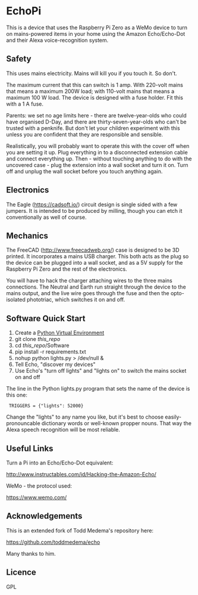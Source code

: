 # EchoPi

This is a device that uses the Raspberry Pi Zero as a WeMo device to turn on mains-powered items in your home using the Amazon Echo/Echo-Dot and their Alexa voice-recognition system.

## Safety

This uses mains electricity.  Mains will kill you if you touch it.  So don't.

The maximum current that this can switch is 1 amp.  With 220-volt mains that means a maximum 200W load; with 110-volt mains that means a maximum 100 W load.  The device is designed with a fuse holder.  Fit this with a 1 A fuse.

Parents: we set no age limits here - there are twelve-year-olds who could have organised D-Day, and there are thirty-seven-year-olds who can't be trusted with a penknife.  But don't let your children experiment with this unless you are confident that they are responsible and sensible.

Realistically, you will probably want to operate this with the cover off when you are setting it up.  Plug everything in to a disconnected extension cable and connect everything up.  Then - without touching anything to do with the uncovered case - plug the extension into a wall socket and turn it on.  Turn off and unplug the wall socket before you touch anything again.

## Electronics

The Eagle (https://cadsoft.io/) circuit design is single sided with a few jumpers.  It is intended to be produced by milling, though you can etch it conventionally as well of course.

## Mechanics

The FreeCAD (http://www.freecadweb.org/) case is designed to be 3D printed.  It incorporates a mains USB charger.  This both acts as the plug so the device can be plugged into a wall socket, and as a 5V supply for the Raspberry Pi Zero and the rest of the electronics.

You will have to hack the charger attaching wires to the three mains connections.  The Neutral and Earth run straight through the device to the mains output, and the live wire goes through the fuse and then the opto-isolated phototriac, which switches it on and off. 

## Software Quick Start

1. Create a [Python Virtual Environment](http://docs.python-guide.org/en/latest/dev/virtualenvs/)
2. git clone *this_repo*
3. cd *this_repo*/Software
4. pip install -r requirements.txt
4. nohup python lights.py > /dev/null &
6. Tell Echo, "discover my devices"
7. Use Echo's "turn off lights" and "lights on" to switch the mains socket on and off

The line in the Python lights.py program that sets the name of the device is this one:

     TRIGGERS = {"lights": 52000}

Change the "lights" to any name you like, but it's best to choose easily-pronouncable dictionary words or well-known propper nouns.  That way the Alexa speech recognition will be most reliable.

## Useful Links

Turn a Pi into an Echo/Echo-Dot equivalent:

http://www.instructables.com/id/Hacking-the-Amazon-Echo/

WeMo - the protocol used:

https://www.wemo.com/

## Acknowledgements

This is an extended fork of Todd Medema's repository here:

https://github.com/toddmedema/echo

Many thanks to him.

## Licence

GPL

